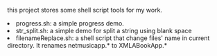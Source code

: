 this project stores some shell script tools for my work.
<li> progress.sh: a simple progress demo.
<li> str_split.sh: a simple demo for split a string using blank space
<li> filenameReplace.sh: a shell script that change files' name in current directory. It renames netmusicapp.* to XMLABookApp.*

